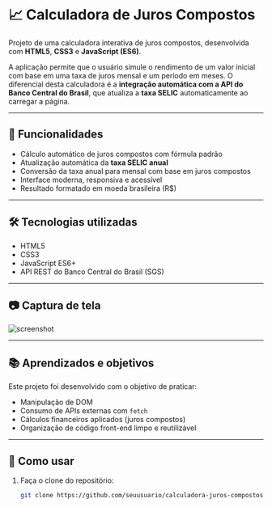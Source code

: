 # 📈 Calculadora de Juros Compostos

Projeto de uma calculadora interativa de juros compostos, desenvolvida com **HTML5**, **CSS3** e **JavaScript (ES6)**.

A aplicação permite que o usuário simule o rendimento de um valor inicial com base em uma taxa de juros mensal e um período em meses. O diferencial desta calculadora é a **integração automática com a API do Banco Central do Brasil**, que atualiza a **taxa SELIC** automaticamente ao carregar a página.

---

## 🚀 Funcionalidades

- Cálculo automático de juros compostos com fórmula padrão
- Atualização automática da **taxa SELIC anual**
- Conversão da taxa anual para mensal com base em juros compostos
- Interface moderna, responsiva e acessível
- Resultado formatado em moeda brasileira (R$)

---

## 🛠️ Tecnologias utilizadas

- HTML5
- CSS3
- JavaScript ES6+
- API REST do Banco Central do Brasil (SGS)

---

## 📷 Captura de tela

![screenshot](caminho/para/screenshot.png)

---

## 📚 Aprendizados e objetivos

Este projeto foi desenvolvido com o objetivo de praticar:
- Manipulação de DOM
- Consumo de APIs externas com `fetch`
- Cálculos financeiros aplicados (juros compostos)
- Organização de código front-end limpo e reutilizável

---

## 🧠 Como usar

1. Faça o clone do repositório:
   ```bash
   git clone https://github.com/seuusuario/calculadora-juros-compostos.git
